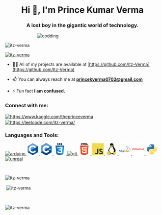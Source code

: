 <!-- ![logo](link to png file that is on github by copy the address-->
<h1 align="center">Hi 👋, I'm Prince Kumar Verma</h1>
<h3 align="center">A lost boy in the gigantic world of technology.</h3>
<img align="right" alt="codding" width="400" src= "https://user-images.githubusercontent.com/37551474/113611467-3a567d80-9657-11eb-862b-b07b4f105c6f.gif">
<br>

<p align="left"> <img src="https://komarev.com/ghpvc/?username=itz-verma&label=Profile%20views&color=0e75b6&style=flat" alt="itz-verma" /> </p>

<p align="left"> <a href="https://github.com/ryo-ma/github-profile-trophy"><img src="https://github-profile-trophy.vercel.app/?username=itz-verma" alt="itz-verma" /></a> </p>

- 👨‍💻 All of my projects are available at [https://github.com/Itz-Verma](https://github.com/Itz-Verma)

- 📫 You can always reach me at **princekverma0702@gmail.com**

- ⚡ Fun fact **I am confused.**

<h3 align="left">Connect with me:</h3>
<p align="left">
<a href="https://kaggle.com/https://www.kaggle.com/theprinceverma" target="blank"><img align="center" src="https://raw.githubusercontent.com/rahuldkjain/github-profile-readme-generator/master/src/images/icons/Social/kaggle.svg" alt="https://www.kaggle.com/theprinceverma" height="30" width="40" /></a>
<a href="https://www.leetcode.com/https://leetcode.com/itz-verma/" target="blank"><img align="center" src="https://raw.githubusercontent.com/rahuldkjain/github-profile-readme-generator/master/src/images/icons/Social/leet-code.svg" alt="https://leetcode.com/itz-verma/" height="30" width="40" /></a>
</p>

<h3 align="left">Languages and Tools:</h3>
<p align="left">
<a href="https://www.arduino.cc/" target="_blank" rel="noreferrer"> <img src="https://cdn.worldvectorlogo.com/logos/arduino-1.svg" alt="arduino" width="40" height="40"/> </a> 
<a href="https://www.cprogramming.com/" target="_blank" rel="noreferrer"> <img src="https://raw.githubusercontent.com/devicons/devicon/master/icons/c/c-original.svg" alt="c" width="40" height="40"/> </a> 
<a href="https://www.w3schools.com/cpp/" target="_blank" rel="noreferrer"> <img src="https://raw.githubusercontent.com/devicons/devicon/master/icons/cplusplus/cplusplus-original.svg" alt="cplusplus" width="40" height="40"/> </a> 
<a href="https://www.w3schools.com/css/" target="_blank" rel="noreferrer"> <img src="https://raw.githubusercontent.com/devicons/devicon/master/icons/css3/css3-original-wordmark.svg" alt="css3" width="40" height="40"/> </a>
<a href="https://git-scm.com/" target="_blank" rel="noreferrer"> <img src="https://www.vectorlogo.zone/logos/git-scm/git-scm-icon.svg" alt="git" width="40" height="40"/> </a> 
<a href="https://www.w3.org/html/" target="_blank" rel="noreferrer"> <img src="https://raw.githubusercontent.com/devicons/devicon/master/icons/html5/html5-original-wordmark.svg" alt="html5" width="40" height="40"/> </a> 
<a href="https://developer.mozilla.org/en-US/docs/Web/JavaScript" target="_blank" rel="noreferrer"> <img src="https://raw.githubusercontent.com/devicons/devicon/master/icons/javascript/javascript-original.svg" alt="javascript" width="40" height="40"/> </a> <a href="https://www.linux.org/" target="_blank" rel="noreferrer"> <img src="https://raw.githubusercontent.com/devicons/devicon/master/icons/linux/linux-original.svg" alt="linux" width="40" height="40"/> </a>
<a href="https://www.mysql.com/" target="_blank" rel="noreferrer"> <img src="https://raw.githubusercontent.com/devicons/devicon/master/icons/mysql/mysql-original-wordmark.svg" alt="mysql" width="40" height="40"/> </a> <a href="https://www.oracle.com/" target="_blank" rel="noreferrer"> <img src="https://raw.githubusercontent.com/devicons/devicon/master/icons/oracle/oracle-original.svg" alt="oracle" width="40" height="40"/> </a> <a href="https://www.python.org" target="_blank" rel="noreferrer"> <img src="https://raw.githubusercontent.com/devicons/devicon/master/icons/python/python-original.svg" alt="python" width="40" height="40"/> </a> <a href="https://unrealengine.com/" target="_blank" rel="noreferrer"> <img src="https://raw.githubusercontent.com/kenangundogan/fontisto/036b7eca71aab1bef8e6a0518f7329f13ed62f6b/icons/svg/brand/unreal-engine.svg" alt="unreal" width="40" height="40"/> </a> </p>
<br>

<p><img align="left" src="https://github-readme-stats.vercel.app/api/top-langs?username=itz-verma&show_icons=true&locale=en&layout=compact" alt="itz-verma" /></p>
<br>

<p>&nbsp;<img align="center" src="https://github-readme-stats.vercel.app/api?username=itz-verma&show_icons=true&locale=en" alt="itz-verma" /></p>
<br>
<p><img align="center" src="https://github-readme-streak-stats.herokuapp.com/?user=itz-verma&" alt="itz-verma" /></p>
